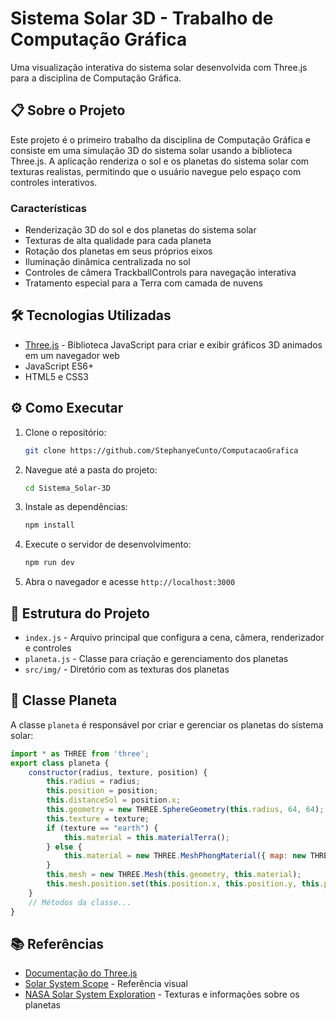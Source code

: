 # Sistema Solar 3D - Trabalho de Computação Gráfica

Uma visualização interativa do sistema solar desenvolvida com Three.js para a disciplina de Computação Gráfica.

## 📋 Sobre o Projeto

Este projeto é o primeiro trabalho da disciplina de Computação Gráfica e consiste em uma simulação 3D do sistema solar usando a biblioteca Three.js. A aplicação renderiza o sol e os planetas do sistema solar com texturas realistas, permitindo que o usuário navegue pelo espaço com controles interativos.

### Características

- Renderização 3D do sol e dos planetas do sistema solar
- Texturas de alta qualidade para cada planeta
- Rotação dos planetas em seus próprios eixos
- Iluminação dinâmica centralizada no sol
- Controles de câmera TrackballControls para navegação interativa
- Tratamento especial para a Terra com camada de nuvens

## 🛠️ Tecnologias Utilizadas

- [Three.js](https://threejs.org/) - Biblioteca JavaScript para criar e exibir gráficos 3D animados em um navegador web
- JavaScript ES6+
- HTML5 e CSS3

## ⚙️ Como Executar

1. Clone o repositório:
   ```bash
   git clone https://github.com/StephanyeCunto/ComputacaoGrafica
   ```

2. Navegue até a pasta do projeto:
   ```bash
   cd Sistema_Solar-3D
   ```

3. Instale as dependências:
   ```bash
   npm install
   ```

4. Execute o servidor de desenvolvimento:
   ```bash
   npm run dev
   ```

5. Abra o navegador e acesse `http://localhost:3000`

## 📁 Estrutura do Projeto

- `index.js` - Arquivo principal que configura a cena, câmera, renderizador e controles
- `planeta.js` - Classe para criação e gerenciamento dos planetas
- `src/img/` - Diretório com as texturas dos planetas

## 🧩 Classe Planeta

A classe `planeta` é responsável por criar e gerenciar os planetas do sistema solar:

```javascript
import * as THREE from 'three';
export class planeta {
    constructor(radius, texture, position) {
        this.radius = radius;
        this.position = position;
        this.distanceSol = position.x;
        this.geometry = new THREE.SphereGeometry(this.radius, 64, 64);
        this.texture = texture;
        if (texture == "earth") {
            this.material = this.materialTerra();
        } else {
            this.material = new THREE.MeshPhongMaterial({ map: new THREE.TextureLoader().load(this.texture) });
        }
        this.mesh = new THREE.Mesh(this.geometry, this.material);
        this.mesh.position.set(this.position.x, this.position.y, this.position.z);
    }
    // Métodos da classe...
}
```

## 📚 Referências

- [Documentação do Three.js](https://threejs.org/docs/)
- [Solar System Scope](https://www.solarsystemscope.com/) - Referência visual
- [NASA Solar System Exploration](https://solarsystem.nasa.gov/) - Texturas e informações sobre os planetas
